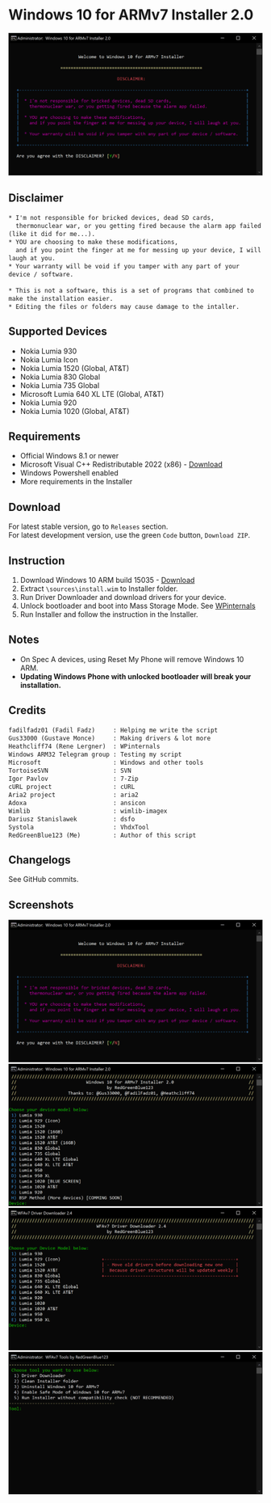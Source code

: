 # Windows 10 for ARMv7 Installer 2.0
![alt text](https://github.com/RedGreenBlue09/Assets/raw/master/WFAv7-1.BMP "WFAv7 Installer")
## Disclaimer

	* I'm not responsible for bricked devices, dead SD cards,
	  thermonuclear war, or you getting fired because the alarm app failed (like it did for me...).
	* YOU are choosing to make these modifications,
	  and if you point the finger at me for messing up your device, I will laugh at you.
	* Your warranty will be void if you tamper with any part of your device / software.
	
	* This is not a software, this is a set of programs that combined to make the installation easier.
	* Editing the files or folders may cause damage to the intaller.
	
## Supported Devices

- Nokia Lumia 930
- Nokia Lumia Icon
- Nokia Lumia 1520 (Global, AT&T)
- Nokia Lumia 830 Global
- Nokia Lumia 735 Global
- Microsoft Lumia 640 XL LTE (Global, AT&T)
- Nokia Lumia 920
- Nokia Lumia 1020 (Global, AT&T)

## Requirements

- Official Windows 8.1 or newer   
- Microsoft Visual C++ Redistributable 2022 (x86) - [Download](https://aka.ms/vs/17/release/vc_redist.x86.exe)
- Windows Powershell enabled
- More requirements in the Installer

## Download

For latest stable version, go to `Releases` section.  
For latest development version, use the green `Code` button, `Download ZIP`.
 
## Instruction

1. Download Windows 10 ARM build 15035 - [Download](https://bit.ly/33ap8dq)
2. Extract `\sources\install.wim` to Installer folder.
3. Run Driver Downloader and download drivers for your device.
4. Unlock bootloader and boot into Mass Storage Mode. See [WPinternals](https://github.com/ReneLergner/WPinternals)
5. Run Installer and follow the instruction in the Installer.

## Notes

- On Spec A devices, using Reset My Phone will remove Windows 10 ARM.
- **Updating Windows Phone with unlocked bootloader will break your installation.**

## Credits

	fadilfadz01 (Fadil Fadz)     : Helping me write the script
	Gus33000 (Gustave Monce)     : Making drivers & lot more
	Heathcliff74 (Rene Lergner)  : WPinternals
	Windows ARM32 Telegram group : Testing my script
	Microsoft                    : Windows and other tools
	TortoiseSVN                  : SVN
	Igor Pavlov                  : 7-Zip
	cURL project                 : cURL
	Aria2 project                : aria2
	Adoxa                        : ansicon
	Wimlib                       : wimlib-imagex
	Dariusz Stanislawek          : dsfo
	Systola                      : VhdxTool
	RedGreenBlue123 (Me)         : Author of this script

## Changelogs

See GitHub commits.

## Screenshots

![alt text](https://github.com/RedGreenBlue09/Assets/raw/master/WFAv7-1.BMP "WFAv7-S1")
![alt text](https://github.com/RedGreenBlue09/Assets/raw/master/WFAv7-2.BMP "WFAv7-S2")
![alt text](https://github.com/RedGreenBlue09/Assets/raw/master/WFAv7-3.BMP "WFAv7-DD")
![alt text](https://github.com/RedGreenBlue09/Assets/raw/master/WFAv7-4.BMP "WFAv7-TL")
